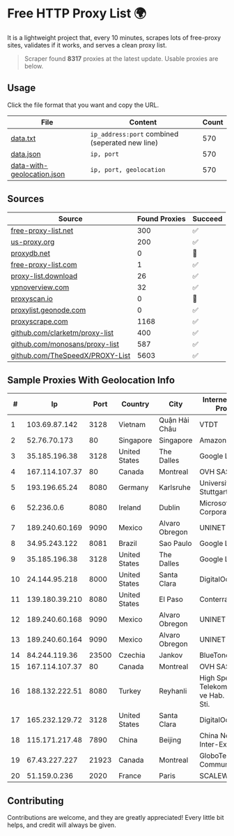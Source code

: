 
# Free HTTP Proxy List 🌍

It is a lightweight project that, every 10 minutes, scrapes lots of free-proxy sites, validates if it works, and serves a clean proxy list.


> Scraper found **8317** proxies at the latest update. Usable proxies are below.

## Usage

Click the file format that you want and copy the URL.


|File|Content|Count|
|----|-------|-----|
|[data.txt](https://raw.githubusercontent.com/themiralay/Proxy-List-World/master/data.txt)|`ip_address:port` combined (seperated new line)|570|
|[data.json](https://raw.githubusercontent.com/themiralay/Proxy-List-World/master/data.json)|`ip, port`|570|
|[data-with-geolocation.json](https://raw.githubusercontent.com/themiralay/Proxy-List-World/master/data-with-geolocation.json)|`ip, port, geolocation`|570|

## Sources

|Source|Found Proxies|Succeed|
|------|-------------|-------|
|[free-proxy-list.net](https://free-proxy-list.net)|300|✅|
|[us-proxy.org](https://www.us-proxy.org)|200|✅|
|[proxydb.net](http://proxydb.net)|0|🚫|
|[free-proxy-list.com](https://free-proxy-list.com/?page=&port=&type%5B%5D=http&type%5B%5D=https&up_time=0&search=Search)|1|✅|
|[proxy-list.download](https://www.proxy-list.download/HTTP)|26|✅|
|[vpnoverview.com](https://vpnoverview.com/privacy/anonymous-browsing/free-proxy-servers)|32|✅|
|[proxyscan.io](https://www.proxyscan.io)|0|🚫|
|[proxylist.geonode.com](https://proxylist.geonode.com/api/proxy-list?limit=300&page=1&sort_by=lastChecked&sort_type=desc&protocols=http,https)|0|✅|
|[proxyscrape.com](https://api.proxyscrape.com/v2/?request=displayproxies&protocol=http&timeout=10000&country=all&ssl=all&anonymity=all)|1168|✅|
|[github.com/clarketm/proxy-list](https://raw.githubusercontent.com/clarketm/proxy-list/master/proxy-list-raw.txt)|400|✅|
|[github.com/monosans/proxy-list](https://raw.githubusercontent.com/monosans/proxy-list/main/proxies/http.txt)|587|✅|
|[github.com/TheSpeedX/PROXY-List](https://raw.githubusercontent.com/TheSpeedX/PROXY-List/master/http.txt)|5603|✅|


## Sample Proxies With Geolocation Info

|#|Ip|Port|Country|City|Internet Service Provider|
|-|--|----|-------|----|-------------------------|
|1|103.69.87.142|3128|Vietnam|Quận Hải Châu|VTDT|
|2|52.76.70.173|80|Singapore|Singapore|Amazon.com, Inc.|
|3|35.185.196.38|3128|United States|The Dalles|Google LLC|
|4|167.114.107.37|80|Canada|Montreal|OVH SAS|
|5|193.196.65.24|8080|Germany|Karlsruhe|Universitaet Stuttgart|
|6|52.236.0.6|8080|Ireland|Dublin|Microsoft Corporation|
|7|189.240.60.169|9090|Mexico|Alvaro Obregon|UNINET|
|8|34.95.243.122|8081|Brazil|Sao Paulo|Google LLC|
|9|35.185.196.38|3128|United States|The Dalles|Google LLC|
|10|24.144.95.218|8000|United States|Santa Clara|DigitalOcean, LLC|
|11|139.180.39.210|8080|United States|El Paso|Conterra|
|12|189.240.60.168|9090|Mexico|Alvaro Obregon|UNINET|
|13|189.240.60.164|9090|Mexico|Alvaro Obregon|UNINET|
|14|84.244.119.36|23500|Czechia|Jankov|BlueTone-CRa|
|15|167.114.107.37|80|Canada|Montreal|OVH SAS|
|16|188.132.222.51|8080|Turkey|Reyhanli|High Speed Telekomunikasyon ve Hab. Hiz. Ltd. Sti.|
|17|165.232.129.72|3128|United States|Santa Clara|DigitalOcean, LLC|
|18|115.171.217.48|7890|China|Beijing|China Networks Inter-Exchange|
|19|67.43.227.227|21923|Canada|Montreal|GloboTech Communications|
|20|51.159.0.236|2020|France|Paris|SCALEWAY|



## Contributing

Contributions are welcome, and they are greatly appreciated! Every
little bit helps, and credit will always be given.

